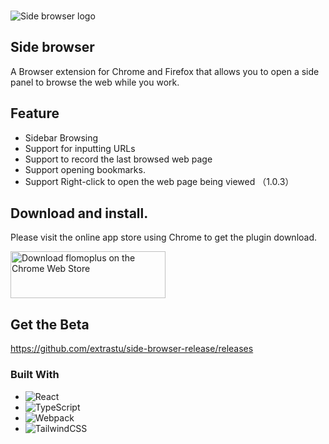<div id="top"></div>
<!-- PROJECT LOGO -->
<br />

![Side browser logo](https://github.com/extrastu/side-browser-release/assets/19451694/cbc8f5d9-b164-4814-9d22-ae482ec05616)

<!-- ABOUT THE PROJECT -->

## Side browser 

A Browser extension for Chrome and Firefox that allows you to open a side panel to browse the web while you work.


## Feature

- Sidebar Browsing
- Support for inputting URLs
- Support to record the last browsed web page
- Support opening bookmarks.
- Support Right-click to open the web page being viewed （1.0.3）

## Download and install.

Please visit the online app store using Chrome to get the plugin download.

<a href="https://chromewebstore.google.com/detail/side-browser/pcamlcdojeblfddaeoajojpjnenniedk">
  <img src="https://tva1.sinaimg.cn/large/008i3skNgy1gtzt8n5jwmj60ds046wed02.jpg" alt="Download flomoplus on the Chrome Web Store" width="248px" height="75px" />
</a>

## Get the Beta

https://github.com/extrastu/side-browser-release/releases


### Built With

-   ![React](https://img.shields.io/badge/-React-050B1E?&logo=React)
-   ![TypeScript](https://img.shields.io/badge/-TypeScript-050B1E?&logo=TypeScript)
-   ![Webpack](https://img.shields.io/badge/-Webpack.js-050B1E?&logo=webpack)
-   ![TailwindCSS](https://img.shields.io/badge/-Tailwind_CSS-050B1E?&logo=tailwind-css)
